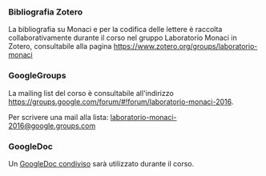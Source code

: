 

### Bibliografia Zotero
La bibliografia su Monaci e per la codifica delle lettere è raccolta collaborativamente durante il corso nel gruppo Laboratorio Monaci in Zotero, consultabile alla pagina <https://www.zotero.org/groups/laboratorio-monaci>

### GoogleGroups
La mailing list del corso è consultabile all'indirizzo <https://groups.google.com/forum/#!forum/laboratorio-monaci-2016>.

Per scrivere una mail alla lista: <laboratorio-monaci-2016@google.groups.com>


### GoogleDoc
Un [GoogleDoc condiviso](https://docs.google.com/document/d/1a3w2RD7FX7GnFAryNSVaasCrAWV5DQj_bd0IqmV2Wt4/edit?usp=sharing) sarà utilizzato durante il corso.